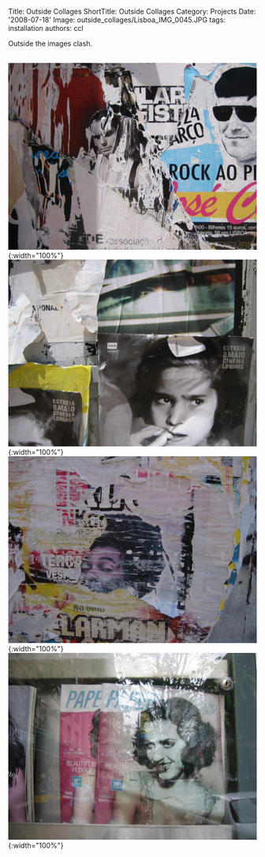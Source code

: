 Title: Outside Collages
ShortTitle: Outside Collages
Category: Projects
Date: '2008-07-18'
Image: outside_collages/Lisboa_IMG_0045.JPG
tags: installation
authors: ccl

Outside the images clash.
</br>
</br>


![1](images/portfolio/outside_collages/Lisboa_IMG_0041.JPG){:width="100%"} ![2](images/portfolio/outside_collages/Lisboa_IMG_0043.JPG){:width="100%"} ![3](images/portfolio/outside_collages/Lisboa_IMG_0046.JPG){:width="100%"}
![4](images/portfolio/outside_collages/NY_IMG_0305.JPG){:width="100%"} <!--![4](images/portfolio/outside_collages/Berlin_img_0512.jpg){:class="img-responsive"}
![5](images/portfolio/outside_collages/Berlin_img_0519.jpg){:class="img-responsive"}-->
